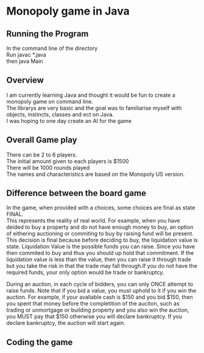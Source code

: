 
# Monopoly game in Java

## Running the Program
In the command line of the directory\
Run javac *.java\
then java Main


## Overview 

I am currently learning Java and thought it would be fun to create a monopoly game on command line.\
The librarys are very basic and the goal was to familiarise myself with objects, instincts, classes and ect on Java. \
I was hoping to one day create an AI for the game

## Overall Game play

There can be 2 to 6 players. \
The initial amount given to each players is $1500\
There will be 1000 rounds played\
The names and characteristics are based on the Monopoly US version. 

## Difference between the board game

In the game, when provided with a choices, some choices are final as state FINAL.\
This represents the reality of real world. For example, when you have deided to buy a property and do not have enough money to buy, an option of eithering auctioning or commiting to buy by raising fund will be present. This decision is final because before deciding to buy, the liquidation value is state.
Liquidation Value is the possible funds you can raise. Since you have then commited to buy and thus you should up hold that commitment. If the liquidation value is less than the value, then you can raise it through trade but you take the risk in that the trade may fall through.If you do not have the required funds, your only option would be trade or bankruptcy.  

During an auction, in each cycle of bidders, you can only ONCE attempt to raise funds. Note that if you bid a value, you must uphold to it if you win the auction. For example, if your avaliable cash is $150 and you bid $150, then you spent that money before the completition of the auciton, such as trading or unmortgage or building property and you also win the auction, you MUST pay that $150 otherwise you will declare bankruptcy. If you declare bankruptcy, the auction will start again.

## Coding the game






